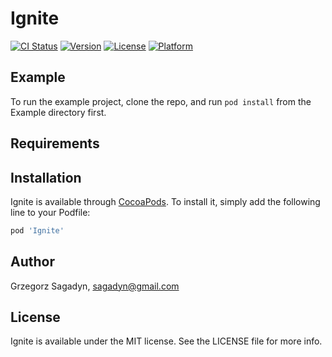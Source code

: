 # Ignite

[![CI Status](https://img.shields.io/travis/gsagadyn/Ignite.svg?style=flat)](https://travis-ci.org/gsagadyn/Ignite)
[![Version](https://img.shields.io/cocoapods/v/Ignite.svg?style=flat)](https://cocoapods.org/pods/Ignite)
[![License](https://img.shields.io/cocoapods/l/Ignite.svg?style=flat)](https://cocoapods.org/pods/Ignite)
[![Platform](https://img.shields.io/cocoapods/p/Ignite.svg?style=flat)](https://cocoapods.org/pods/Ignite)

## Example

To run the example project, clone the repo, and run `pod install` from the Example directory first.

## Requirements

## Installation

Ignite is available through [CocoaPods](https://cocoapods.org). To install
it, simply add the following line to your Podfile:

```ruby
pod 'Ignite'
```

## Author

Grzegorz Sagadyn, sagadyn@gmail.com

## License

Ignite is available under the MIT license. See the LICENSE file for more info.
